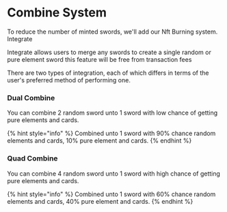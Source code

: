 # Combine System

To reduce the number of minted swords, we'll add our Nft Burning system. Integrate

Integrate allows users to merge any swords to create a single random or pure element sword this feature will be free from transaction fees

There are two types of integration, each of which differs in terms of the user's preferred method of performing one.



### Dual Combine

You can combine 2 random sword unto 1 sword with low chance of getting pure elements and cards.&#x20;

{% hint style="info" %}
Combined unto 1 sword with 90% chance random elements and cards, 10% pure element and cards.
{% endhint %}

### Quad Combine

You can combine 4 random sword unto 1 sword with high chance of getting pure elements and cards.

{% hint style="info" %}
Combined unto 1 sword with 60% chance random elements and cards, 40% pure element and cards.
{% endhint %}
